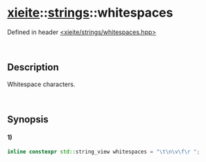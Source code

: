 # [xieite](../../xieite.md)\:\:[strings](../../strings.md)\:\:whitespaces
Defined in header [<xieite/strings/whitespaces.hpp>](../../../include/xieite/strings/whitespaces.hpp)

&nbsp;

## Description
Whitespace characters.

&nbsp;

## Synopsis
#### 1)
```cpp
inline constexpr std::string_view whitespaces = "\t\n\v\f\r ";
```

